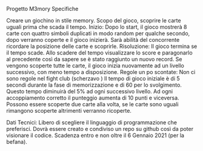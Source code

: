 Progetto M3mory Specifiche

Creare un giochino in stile memory.
Scopo del gioco, scoprire le carte uguali prima che scada il tempo.
Inizio:
Dopo lo start, il gioco mostrerà 8 carte con quattro simboli duplicati in modo random per qualche secondo, dopo verranno coperte e il gioco inizierà. Sarà abilità del concorrente ricordare la posizione delle carte e scoprirle.
Risoluzione:
Il gioco termina se il tempo scade.
Allo scadere del tempo visualizzare lo score e paragonarlo al precedente così da sapere se è stato raggiunto  un nuovo record.
Se vengono scoperte tutte le carte, il gioco inizia nuovamente ad un livello successivo, con meno tempo a disposizione.
Regole un po scontate:
Non ci sono regole nel fight club (scherzavo  )
Il tempo di gioco iniziale è di 5 secondi durante la fase di memorizzazione e di 60 per lo svolgimento.
Questo tempo diminuirà del 5% ad ogni successivo livello.
Ad ogni accoppiamento corretto il punteggio aumenta di 10 punti e viceversa.
Possono essere scoperte due carte alla volta, se le carte sono uguali rimangono scoperte altrimenti verranno ricoperte.


Dati Tecnici:
Libero di scegliere il linguaggio di programmazione che preferisci.
Dovrà essere creato e condiviso un repo su github così da poter visionare il codice.
Scadenza entro e non oltre il 6 Gennaio 2021 (per la befana).



